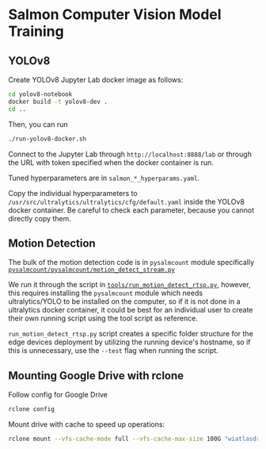 # Salmon Computer Vision Model Training
## YOLOv8
Create YOLOv8 Jupyter Lab docker image as follows:
```bash
cd yolov8-notebook
docker build -t yolov8-dev .
cd ..
```

Then, you can run
```bash
./run-yolov8-docker.sh
```

Connect to the Jupyter Lab through `http://localhost:8888/lab` or through the URL with token specified
when the docker container is run.

Tuned hyperparameters are in `salmon_*_hyperparams.yaml`.

Copy the individual hyperparameters to `/usr/src/ultralytics/ultralytics/cfg/default.yaml` inside the
YOLOv8 docker container. Be careful to check each parameter, because you cannot directly copy them.

## Motion Detection

The bulk of the motion detection code is in `pysalmcount` module specifically
[`pysalmcount/pysalmcount/motion_detect_stream.py`](pysalmcount/pysalmcount/motion_detect_stream.py)

We run it through the script in
[`tools/run_motion_detect_rtsp.py`](tools/run_motion_detect_rtsp.py), however,
this requires installing the `pysalmcount` module which needs ultralytics/YOLO
to be installed on the computer, so if it is not done in a ultralytics docker
container, it could be best for an individual user to create their own running
script using the tool script as reference.

`run_motion_detect_rtsp.py` script creates a specific folder structure for the
edge devices deployment by utilizing the running device's hostname, so if this
is unnecessary, use the `--test` flag when running the script.

## Mounting Google Drive with rclone

Follow config for Google Drive
```bash
rclone config
```

Mount drive with cache to speed up operations:
```bash
rclone mount --vfs-cache-mode full --vfs-cache-max-size 100G "wiatlasdrive:Salmon Videos" Salmon_Videos
```
